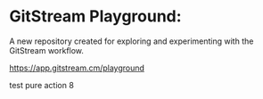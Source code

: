 # GitStream Playground:

A new repository created for exploring and experimenting with the GitStream workflow.

https://app.gitstream.cm/playground

test pure action 8